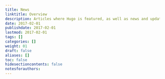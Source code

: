 ```yaml
---
title: News
linktitle: Overview
description: Articles where Hugo is featured, as well as news and updates on the project itself.
date: 2017-02-01
publishdate: 2017-02-01
lastmod: 2017-02-01
tags: []
categories: []
weight: 01
draft: false
aliases: []
toc: false
hidesectioncontents: false
notesforauthors:
---
```





